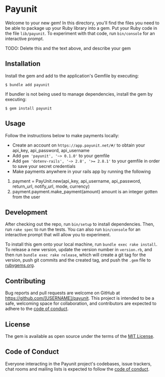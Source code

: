 # Payunit

Welcome to your new gem! In this directory, you'll find the files you need to be able to package up your Ruby library into a gem. Put your Ruby code in the file `lib/payunit`. To experiment with that code, run `bin/console` for an interactive prompt.

TODO: Delete this and the text above, and describe your gem

## Installation

Install the gem and add to the application's Gemfile by executing:

    $ bundle add payunit

If bundler is not being used to manage dependencies, install the gem by executing:

    $ gem install payunit

## Usage
Follow the instructions below to make payments locally:
- Create an account on `https://app.payunit.net/#/` to obtain your api_key, api_password, api_username 
- Add `gem 'payunit', '~> 0.1.0'` to your gemfile
- Add `gem 'dotenv-rails', '~> 2.8', '>= 2.8.1'` to your gemfile in order to save your secret credentials
- Make payments anywhere in your rails app by running the following
1. payment = PayUnit.new(api_key, api_username, api_password, return_url, notify_url, mode, currency)
2. payment.payment.make_payment(amount) amount is an integer gotten from the user


## Development

After checking out the repo, run `bin/setup` to install dependencies. Then, run `rake spec` to run the tests. You can also run `bin/console` for an interactive prompt that will allow you to experiment.

To install this gem onto your local machine, run `bundle exec rake install`. To release a new version, update the version number in `version.rb`, and then run `bundle exec rake release`, which will create a git tag for the version, push git commits and the created tag, and push the `.gem` file to [rubygems.org](https://rubygems.org).

## Contributing

Bug reports and pull requests are welcome on GitHub at https://github.com/[USERNAME]/payunit. This project is intended to be a safe, welcoming space for collaboration, and contributors are expected to adhere to the [code of conduct](https://github.com/[USERNAME]/payunit/blob/main/CODE_OF_CONDUCT.md).

## License

The gem is available as open source under the terms of the [MIT License](https://opensource.org/licenses/MIT).

## Code of Conduct

Everyone interacting in the Payunit project's codebases, issue trackers, chat rooms and mailing lists is expected to follow the [code of conduct](https://github.com/[USERNAME]/payunit/blob/main/CODE_OF_CONDUCT.md).
